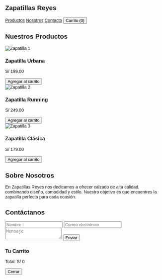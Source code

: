 
<html lang="es">
<head>
  <meta charset="UTF-8" />
  <meta name="viewport" content="width=device-width, initial-scale=1.0" />
  <title>Zapatillas Reyes</title>
  <script src="https://cdn.tailwindcss.com"></script>
  <link rel="preconnect" href="https://fonts.googleapis.com">
  <link href="https://fonts.googleapis.com/css2?family=Montserrat:wght@400;700&display=swap" rel="stylesheet">
  <style>
    body {
      font-family: 'Montserrat', sans-serif;
    }
  </style>
</head>
<body class="bg-gray-100">
  <!-- Navbar -->
  <nav class="bg-white shadow p-4 flex justify-between items-center">
    <h1 class="text-2xl font-bold text-blue-800">Zapatillas Reyes</h1>
    <div class="space-x-4">
      <a href="#productos" class="text-gray-700 hover:text-blue-800">Productos</a>
      <a href="#nosotros" class="text-gray-700 hover:text-blue-800">Nosotros</a>
      <a href="#contacto" class="text-gray-700 hover:text-blue-800">Contacto</a>
      <button id="carritoBtn" class="bg-blue-800 text-white px-4 py-2 rounded">Carrito (<span id="carritoContador">0</span>)</button>
    </div>
  </nav>

  <!-- Productos -->
  <section id="productos" class="p-8">
    <h2 class="text-3xl font-bold mb-6 text-center text-blue-800">Nuestros Productos</h2>
    <div class="grid grid-cols-1 sm:grid-cols-2 md:grid-cols-3 gap-6">
      <div class="bg-white rounded shadow p-4 text-center">
        <img src="https://via.placeholder.com/200" alt="Zapatilla 1" class="mx-auto mb-2"/>
        <h3 class="font-semibold">Zapatilla Urbana</h3>
        <p class="text-gray-500">S/ 199.00</p>
        <button onclick="agregarAlCarrito('Zapatilla Urbana', 199)" class="mt-2 bg-blue-800 text-white px-4 py-1 rounded">Agregar al carrito</button>
      </div>
      <div class="bg-white rounded shadow p-4 text-center">
        <img src="https://via.placeholder.com/200" alt="Zapatilla 2" class="mx-auto mb-2"/>
        <h3 class="font-semibold">Zapatilla Running</h3>
        <p class="text-gray-500">S/ 249.00</p>
        <button onclick="agregarAlCarrito('Zapatilla Running', 249)" class="mt-2 bg-blue-800 text-white px-4 py-1 rounded">Agregar al carrito</button>
      </div>
      <div class="bg-white rounded shadow p-4 text-center">
        <img src="https://via.placeholder.com/200" alt="Zapatilla 3" class="mx-auto mb-2"/>
        <h3 class="font-semibold">Zapatilla Clásica</h3>
        <p class="text-gray-500">S/ 179.00</p>
        <button onclick="agregarAlCarrito('Zapatilla Clásica', 179)" class="mt-2 bg-blue-800 text-white px-4 py-1 rounded">Agregar al carrito</button>
      </div>
    </div>
  </section>

  <!-- Nosotros -->
  <section id="nosotros" class="p-8 bg-white">
    <h2 class="text-3xl font-bold mb-4 text-blue-800">Sobre Nosotros</h2>
    <p class="text-gray-700 max-w-2xl">En Zapatillas Reyes nos dedicamos a ofrecer calzado de alta calidad, combinando diseño, comodidad y estilo. Nuestro objetivo es que encuentres la zapatilla perfecta para cada ocasión.</p>
  </section>

  <!-- Contacto -->
  <section id="contacto" class="p-8">
    <h2 class="text-3xl font-bold mb-4 text-blue-800">Contáctanos</h2>
    <form class="max-w-md space-y-4">
      <input type="text" placeholder="Nombre" class="w-full p-2 border rounded" required />
      <input type="email" placeholder="Correo electrónico" class="w-full p-2 border rounded" required />
      <textarea placeholder="Mensaje" class="w-full p-2 border rounded" required></textarea>
      <button class="bg-blue-800 text-white px-4 py-2 rounded">Enviar</button>
    </form>
  </section>

  <!-- Carrito (modal básico) -->
  <div id="carritoModal" class="fixed inset-0 bg-black bg-opacity-50 hidden items-center justify-center z-50">
    <div class="bg-white rounded p-6 w-80">
      <h3 class="text-xl font-bold mb-4">Tu Carrito</h3>
      <ul id="listaCarrito" class="mb-4 space-y-2"></ul>
      <p class="font-bold">Total: S/ <span id="totalCarrito">0</span></p>
      <button onclick="cerrarCarrito()" class="mt-4 bg-red-600 text-white px-4 py-2 rounded">Cerrar</button>
    </div>
  </div>

  <script>
    let carrito = [];

    function agregarAlCarrito(nombre, precio) {
      carrito.push({ nombre, precio });
      actualizarCarrito();
    }

    function actualizarCarrito() {
      document.getElementById('carritoContador').innerText = carrito.length;
      const lista = document.getElementById('listaCarrito');
      lista.innerHTML = '';
      let total = 0;
      carrito.forEach(item => {
        const li = document.createElement('li');
        li.textContent = `${item.nombre} - S/ ${item.precio}`;
        lista.appendChild(li);
        total += item.precio;
      });
      document.getElementById('totalCarrito').innerText = total.toFixed(2);
    }

    document.getElementById('carritoBtn').addEventListener('click', () => {
      document.getElementById('carritoModal').classList.remove('hidden');
      document.getElementById('carritoModal').classList.add('flex');
    });

    function cerrarCarrito() {
      document.getElementById('carritoModal').classList.add('hidden');
    }
  </script>
</body>
</html>

